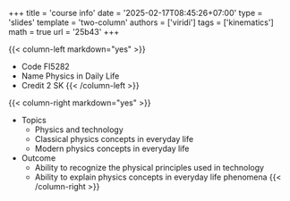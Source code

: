 +++
title = 'course info'
date = '2025-02-17T08:45:26+07:00'
type = 'slides'
template = 'two-column'
authors = ['viridi']
tags = ['kinematics']
math = true
url = '25b43'
+++

{{< column-left markdown="yes" >}}
+ Code FI5282
+ Name Physics in Daily Life
+ Credit 2 SK
{{< /column-left >}}

{{< column-right markdown="yes" >}}
+ Topics
  - Physics and technology
  - Classical physics concepts in everyday life
  - Modern physics concepts in everyday life
+ Outcome
  - Ability to recognize the physical principles used in technology
  - Ability to explain physics concepts in everyday life phenomena
{{< /column-right >}}


